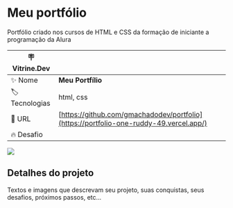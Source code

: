 # Meu portfólio

Portfólio criado nos cursos de HTML e CSS da formação de iniciante a programação da Alura

| :placard: Vitrine.Dev |     |
| -------------  | --- |
| :sparkles: Nome        | **Meu Portfílio**
| :label: Tecnologias | html, css
| :rocket: URL         | [https://github.com/gmachadodev/portfolio](https://portfolio-one-ruddy-49.vercel.app/)
| :fire: Desafio     | 

<!-- Inserir imagem com a #vitrinedev ao final do link -->
![](https://encrypted-tbn0.gstatic.com/images?q=tbn:ANd9GcTSTW26v9TuGMSyiMKzhnwjiA_Wnx35duuD8g&usqp=CAU#vitrinedev)

## Detalhes do projeto

Textos e imagens que descrevam seu projeto, suas conquistas, seus desafios, próximos passos, etc...
